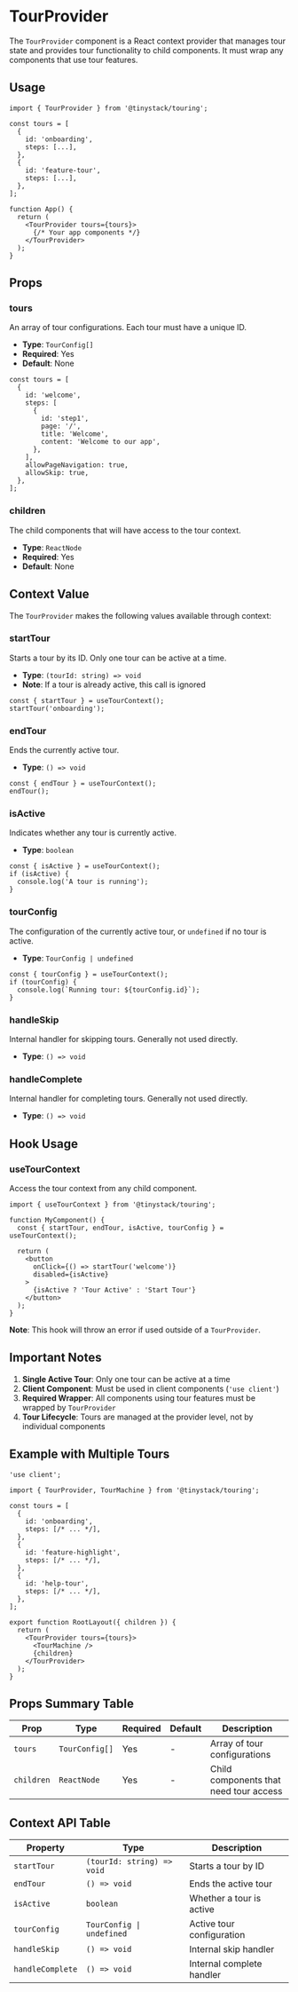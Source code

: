# TourProvider

The `TourProvider` component is a React context provider that manages tour state and provides tour functionality to child components. It must wrap any components that use tour features.

## Usage

```tsx
import { TourProvider } from '@tinystack/touring';

const tours = [
  {
    id: 'onboarding',
    steps: [...],
  },
  {
    id: 'feature-tour',
    steps: [...],
  },
];

function App() {
  return (
    <TourProvider tours={tours}>
      {/* Your app components */}
    </TourProvider>
  );
}
```

## Props

### tours

An array of tour configurations. Each tour must have a unique ID.

- **Type**: `TourConfig[]`
- **Required**: Yes
- **Default**: None

```tsx
const tours = [
  {
    id: 'welcome',
    steps: [
      {
        id: 'step1',
        page: '/',
        title: 'Welcome',
        content: 'Welcome to our app',
      },
    ],
    allowPageNavigation: true,
    allowSkip: true,
  },
];
```

### children

The child components that will have access to the tour context.

- **Type**: `ReactNode`
- **Required**: Yes
- **Default**: None

## Context Value

The `TourProvider` makes the following values available through context:

### startTour

Starts a tour by its ID. Only one tour can be active at a time.

- **Type**: `(tourId: string) => void`
- **Note**: If a tour is already active, this call is ignored

```tsx
const { startTour } = useTourContext();
startTour('onboarding');
```

### endTour

Ends the currently active tour.

- **Type**: `() => void`

```tsx
const { endTour } = useTourContext();
endTour();
```

### isActive

Indicates whether any tour is currently active.

- **Type**: `boolean`

```tsx
const { isActive } = useTourContext();
if (isActive) {
  console.log('A tour is running');
}
```

### tourConfig

The configuration of the currently active tour, or `undefined` if no tour is active.

- **Type**: `TourConfig | undefined`

```tsx
const { tourConfig } = useTourContext();
if (tourConfig) {
  console.log(`Running tour: ${tourConfig.id}`);
}
```

### handleSkip

Internal handler for skipping tours. Generally not used directly.

- **Type**: `() => void`

### handleComplete

Internal handler for completing tours. Generally not used directly.

- **Type**: `() => void`

## Hook Usage

### useTourContext

Access the tour context from any child component.

```tsx
import { useTourContext } from '@tinystack/touring';

function MyComponent() {
  const { startTour, endTour, isActive, tourConfig } = useTourContext();
  
  return (
    <button 
      onClick={() => startTour('welcome')}
      disabled={isActive}
    >
      {isActive ? 'Tour Active' : 'Start Tour'}
    </button>
  );
}
```

**Note**: This hook will throw an error if used outside of a `TourProvider`.

## Important Notes

1. **Single Active Tour**: Only one tour can be active at a time
2. **Client Component**: Must be used in client components (`'use client'`)
3. **Required Wrapper**: All components using tour features must be wrapped by `TourProvider`
4. **Tour Lifecycle**: Tours are managed at the provider level, not by individual components

## Example with Multiple Tours

```tsx
'use client';

import { TourProvider, TourMachine } from '@tinystack/touring';

const tours = [
  {
    id: 'onboarding',
    steps: [/* ... */],
  },
  {
    id: 'feature-highlight',
    steps: [/* ... */],
  },
  {
    id: 'help-tour',
    steps: [/* ... */],
  },
];

export function RootLayout({ children }) {
  return (
    <TourProvider tours={tours}>
      <TourMachine />
      {children}
    </TourProvider>
  );
}
```

## Props Summary Table

| Prop | Type | Required | Default | Description |
|------|------|----------|---------|-------------|
| `tours` | `TourConfig[]` | Yes | - | Array of tour configurations |
| `children` | `ReactNode` | Yes | - | Child components that need tour access |

## Context API Table

| Property | Type | Description |
|----------|------|-------------|
| `startTour` | `(tourId: string) => void` | Starts a tour by ID |
| `endTour` | `() => void` | Ends the active tour |
| `isActive` | `boolean` | Whether a tour is active |
| `tourConfig` | `TourConfig \| undefined` | Active tour configuration |
| `handleSkip` | `() => void` | Internal skip handler |
| `handleComplete` | `() => void` | Internal complete handler |